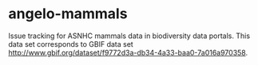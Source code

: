 # angelo-mammals
Issue tracking for ASNHC mammals data in biodiversity data portals. This data set corresponds to GBIF data set  http://www.gbif.org/dataset/f9772d3a-db34-4a33-baa0-7a016a970358.
